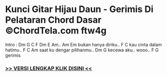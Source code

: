 
 # Kunci Gitar Hijau Daun - Gerimis Di Pelataran Chord Dasar ©ChordTela.com ftw4g


Intro : Dm G C F Dm E Am.. Am Em bukan hanya diriku.. F C kau cinta dalam hatimu.. F C Am saat ku dengar pilihanmu.. Dm G kecewa aku.. wooo.. F G gerimis

###  <a href="https://shortlighzx.web.app?sq=Kunci Gitar Hijau Daun - Gerimis Di Pelataran Chord Dasar ©ChordTela.com"> >> VERSI LENGKAP KLIK DISINI << </a>
